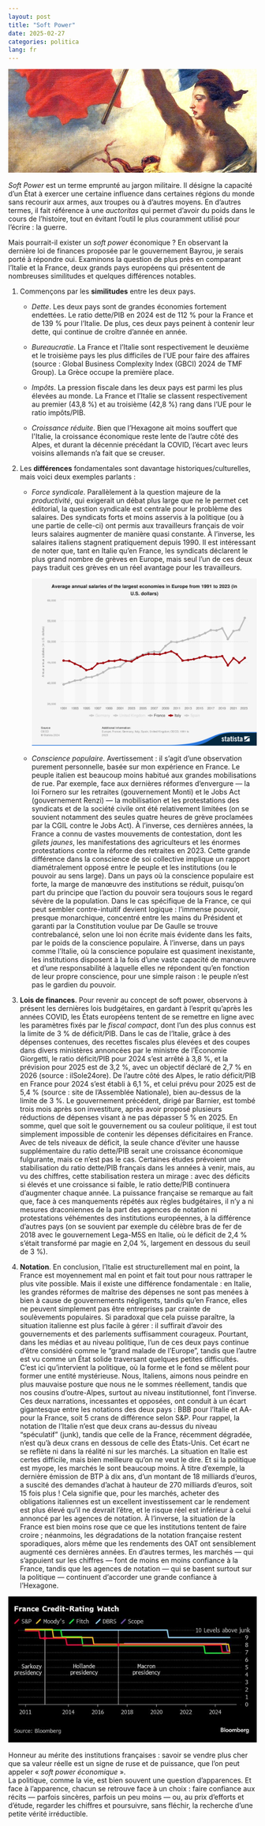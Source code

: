 ```yaml
---
layout: post
title: "Soft Power"
date: 2025-02-27
categories: politica
lang: fr
---
```


![Marianne](/assets/images/Marianne.jpg)

_Soft Power_ est un terme emprunté au jargon militaire. Il désigne la capacité d’un État à exercer une certaine influence dans certaines régions du monde sans recourir aux armes, aux troupes ou à d’autres moyens. En d’autres termes, il fait référence à une *auctoritas* qui permet d’avoir du poids dans le cours de l’histoire, tout en évitant l’outil le plus couramment utilisé pour l’écrire : la guerre.

Mais pourrait-il exister un _soft power_ économique ? En observant la dernière loi de finances proposée par le gouvernement Bayrou, je serais porté à répondre oui. Examinons la question de plus près en comparant l’Italie et la France, deux grands pays européens qui présentent de nombreuses similitudes et quelques différences notables.

1. Commençons par les **similitudes** entre les deux pays.

   - *Dette*. Les deux pays sont de grandes économies fortement endettées. Le ratio dette/PIB en 2024 est de 112 % pour la France et de 139 % pour l’Italie. De plus, ces deux pays peinent à contenir leur dette, qui continue de croître d’année en année.

   - *Bureaucratie*. La France et l’Italie sont respectivement le deuxième et le troisième pays les plus difficiles de l’UE pour faire des affaires (source : Global Business Complexity Index (GBCI) 2024 de TMF Group). La Grèce occupe la première place.

   - *Impôts*. La pression fiscale dans les deux pays est parmi les plus élevées au monde. La France et l’Italie se classent respectivement au premier (43,8 %) et au troisième (42,8 %) rang dans l’UE pour le ratio impôts/PIB.

   - *Croissance réduite*. Bien que l’Hexagone ait moins souffert que l'Italie, la croissance économique reste lente de l’autre côté des Alpes, et durant la décennie précédant la COVID, l’écart avec leurs voisins allemands n’a fait que se creuser.

2. Les **différences** fondamentales sont davantage historiques/culturelles, mais voici deux exemples parlants :

   - *Force syndicale*. Parallèlement à la question majeure de la *productivité*, qui exigerait un débat plus large que ne le permet cet éditorial, la question syndicale est centrale pour le problème des salaires. Des syndicats forts et moins asservis à la politique (ou à une partie de celle-ci) ont permis aux travailleurs français de voir leurs salaires augmenter de manière quasi constante. À l’inverse, les salaires italiens stagnent pratiquement depuis 1990. Il est intéressant de noter que, tant en Italie qu’en France, les syndicats déclarent le plus grand nombre de grèves en Europe, mais seul l’un de ces deux pays traduit ces grèves en un réel avantage pour les travailleurs.
     
     ![FR_IT_salaries](/assets/images/Salaries_France_vs_Italy.png)

   - *Conscience populaire*. Avertissement : il s’agit d’une observation purement personnelle, basée sur mon expérience en France.
     Le peuple italien est beaucoup moins habitué aux grandes mobilisations de rue. Par exemple, face aux dernières réformes d’envergure — la loi Fornero sur les retraites (gouvernement Monti) et le Jobs Act (gouvernement Renzi) — la mobilisation et les protestations des syndicats et de la société civile ont été relativement limitées (on se souvient notamment des seules quatre heures de grève proclamées par la CGIL contre le Jobs Act). À l’inverse, ces dernières années, la France a connu de vastes mouvements de contestation, dont les *gilets jaunes*, les manifestations des agriculteurs et les énormes protestations contre la réforme des retraites en 2023. Cette grande différence dans la conscience de soi collective implique un rapport diamétralement opposé entre le peuple et les institutions (ou le pouvoir au sens large). Dans un pays où la conscience populaire est forte, la marge de manœuvre des institutions se réduit, puisqu’on part du principe que l’action du pouvoir sera toujours sous le regard sévère de la population. Dans le cas spécifique de la France, ce qui peut sembler contre-intuitif devient logique : l’immense pouvoir, presque monarchique, concentré entre les mains du Président et garanti par la Constitution voulue par De Gaulle se trouve contrebalancé, selon une loi non écrite mais évidente dans les faits, par le poids de la conscience populaire. 
     À l’inverse, dans un pays comme l’Italie, où la conscience populaire est quasiment inexistante, les institutions disposent à la fois d’une vaste capacité de manœuvre et d’une responsabilité à laquelle elles ne répondent qu’en fonction de leur propre conscience, pour une simple raison : le peuple n’est pas le gardien du pouvoir.

3. **Lois de finances**. Pour revenir au concept de soft power, observons à présent les dernières lois budgétaires, en gardant à l’esprit qu’après les années COVID, les États européens tentent de se remettre en ligne avec les paramètres fixés par le *fiscal compact*, dont l’un des plus connus est la limite de 3 % de déficit/PIB. Dans le cas de l’Italie, grâce à des dépenses contenues, des recettes fiscales plus élevées et des coupes dans divers ministères annoncées par le ministre de l’Économie Giorgetti, le ratio déficit/PIB pour 2024 s’est arrêté à 3,8 %, et la prévision pour 2025 est de 3,2 %, avec un objectif déclaré de 2,7 % en 2026 (source : ilSole24ore). De l’autre côté des Alpes, le ratio déficit/PIB en France pour 2024 s’est établi à 6,1 %, et celui prévu pour 2025 est de 5,4 % (source : site de l’Assemblée Nationale), bien au-dessus de la limite de 3 %. Le gouvernement précédent, dirigé par Barnier, est tombé trois mois après son investiture, après avoir proposé plusieurs réductions de dépenses visant à ne pas dépasser 5 % en 2025. En somme, quel que soit le gouvernement ou sa couleur politique, il est tout simplement impossible de contenir les dépenses déficitaires en France. Avec de tels niveaux de déficit, la seule chance d’éviter une hausse supplémentaire du ratio dette/PIB serait une croissance économique fulgurante, mais ce n’est pas le cas. Certaines études prévoient une stabilisation du ratio dette/PIB français dans les années à venir, mais, au vu des chiffres, cette stabilisation restera un mirage : avec des déficits si élevés et une croissance si faible, le ratio dette/PIB continuera d’augmenter chaque année. La puissance française se remarque au fait que, face à ces manquements répétés aux règles budgétaires, il n’y a ni mesures draconiennes de la part des agences de notation ni protestations véhémentes des institutions européennes, à la différence d’autres pays (on se souvient par exemple du célèbre bras de fer de 2018 avec le gouvernement Lega-M5S en Italie, où le déficit de 2,4 % s’était transformé par magie en 2,04 %, largement en dessous du seuil de 3 %).

4. **Notation**. En conclusion, l’Italie est structurellement mal en point, la France est moyennement mal en point et fait tout pour nous rattraper le plus vite possible. Mais il existe une différence fondamentale : en Italie, les grandes réformes de maîtrise des dépenses ne sont pas menées à bien à cause de gouvernements négligents, tandis qu’en France, elles ne peuvent simplement pas être entreprises par crainte de soulèvements populaires. Si paradoxal que cela puisse paraître, la situation italienne est plus facile à gérer : il suffirait d’avoir des gouvernements et des parlements suffisamment courageux. Pourtant, dans les médias et au niveau politique, l’un de ces deux pays continue d’être considéré comme le “grand malade de l’Europe”, tandis que l’autre est vu comme un État solide traversant quelques petites difficultés. C’est ici qu’intervient la politique, où la forme et le fond se mêlent pour former une entité mystérieuse. Nous, Italiens, aimons nous peindre en plus mauvaise posture que nous ne le sommes réellement, tandis que nos cousins d’outre-Alpes, surtout au niveau institutionnel, font l’inverse. Ces deux narrations, incessantes et opposées, ont conduit à un écart gigantesque entre les notations des deux pays : BBB pour l’Italie et AA- pour la France, soit 5 crans de différence selon S&P. Pour rappel, la notation de l’Italie n’est que deux crans au-dessus du niveau “spéculatif” (junk), tandis que celle de la France, récemment dégradée, n’est qu’à deux crans en dessous de celle des États-Unis. Cet écart ne se reflète ni dans la réalité ni sur les marchés. La situation en Italie est certes difficile, mais bien meilleure qu’on ne veut le dire. Et si la politique est myope, les marchés le sont beaucoup moins. À titre d’exemple, la dernière émission de BTP à dix ans, d’un montant de 18 milliards d’euros, a suscité des demandes d’achat à hauteur de 270 milliards d’euros, soit 15 fois plus ! Cela signifie que, pour les marchés, acheter des obligations italiennes est un excellent investissement car le rendement est plus élevé qu’il ne devrait l’être, et le risque réel est inférieur à celui annoncé par les agences de notation. À l’inverse, la situation de la France est bien moins rose que ce que les institutions tentent de faire croire ; néanmoins, les dégradations de la notation française restent sporadiques, alors même que les rendements des OAT ont sensiblement augmenté ces dernières années. En d’autres termes, les marchés — qui s’appuient sur les chiffres — font de moins en moins confiance à la France, tandis que les agences de notation — qui se basent surtout sur la politique — continuent d’accorder une grande confiance à l’Hexagone.

  ![Rating_France](/assets/images/france_rating.jpeg)

Honneur au mérite des institutions françaises : savoir se vendre plus cher que sa valeur réelle est un signe de ruse et de puissance, que l’on peut appeler « _soft power économique_ ».  
La politique, comme la vie, est bien souvent une question d’apparences. Et face à l’apparence, chacun se retrouve face à un choix : faire confiance aux récits — parfois sincères, parfois un peu moins — ou, au prix d’efforts et d’étude, regarder les chiffres et poursuivre, sans fléchir, la recherche d’une petite vérité irréductible.
